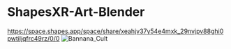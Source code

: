 # ShapesXR-Art-Blender
https://space.shapes.app/space/share/xeahjv37y54e4mxk_29nvjpv88ghi0pwtiljqfrc49rz/0/0
![Bannana_Cult](https://github.com/JoshuaRotmensz/ShapesXR-Art-Blender/assets/156558032/d6689d5f-8cea-4d68-9d88-6632da8f4a8f)
